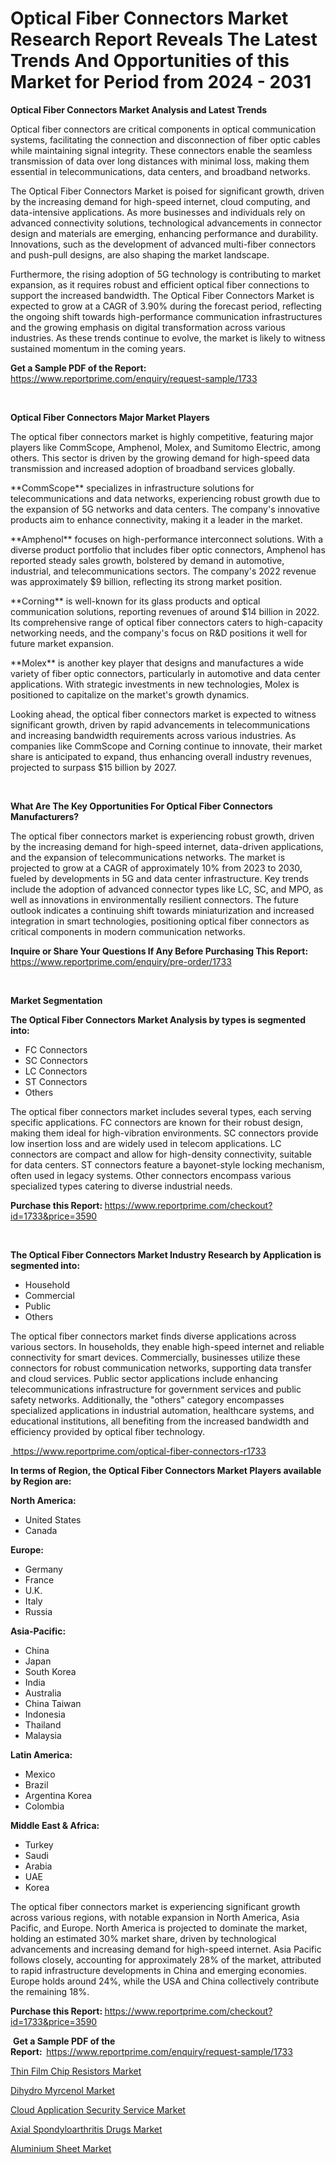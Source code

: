 <p><h1>Optical Fiber Connectors Market Research Report Reveals The Latest Trends And Opportunities of this Market for Period from 2024 - 2031</h1></p><p><strong>Optical Fiber Connectors Market Analysis and Latest Trends</strong></p>
<p><p>Optical fiber connectors are critical components in optical communication systems, facilitating the connection and disconnection of fiber optic cables while maintaining signal integrity. These connectors enable the seamless transmission of data over long distances with minimal loss, making them essential in telecommunications, data centers, and broadband networks.</p><p>The Optical Fiber Connectors Market is poised for significant growth, driven by the increasing demand for high-speed internet, cloud computing, and data-intensive applications. As more businesses and individuals rely on advanced connectivity solutions, technological advancements in connector design and materials are emerging, enhancing performance and durability. Innovations, such as the development of advanced multi-fiber connectors and push-pull designs, are also shaping the market landscape.</p><p>Furthermore, the rising adoption of 5G technology is contributing to market expansion, as it requires robust and efficient optical fiber connections to support the increased bandwidth. The Optical Fiber Connectors Market is expected to grow at a CAGR of 3.90% during the forecast period, reflecting the ongoing shift towards high-performance communication infrastructures and the growing emphasis on digital transformation across various industries. As these trends continue to evolve, the market is likely to witness sustained momentum in the coming years.</p></p>
<p><strong>Get a Sample PDF of the Report:&nbsp;</strong> <a href="https://www.reportprime.com/enquiry/request-sample/1733">https://www.reportprime.com/enquiry/request-sample/1733</a></p>
<p>&nbsp;</p>
<p><strong>Optical Fiber Connectors Major Market Players</strong></p>
<p><p>The optical fiber connectors market is highly competitive, featuring major players like CommScope, Amphenol, Molex, and Sumitomo Electric, among others. This sector is driven by the growing demand for high-speed data transmission and increased adoption of broadband services globally.</p><p>**CommScope** specializes in infrastructure solutions for telecommunications and data networks, experiencing robust growth due to the expansion of 5G networks and data centers. The company's innovative products aim to enhance connectivity, making it a leader in the market.</p><p>**Amphenol** focuses on high-performance interconnect solutions. With a diverse product portfolio that includes fiber optic connectors, Amphenol has reported steady sales growth, bolstered by demand in automotive, industrial, and telecommunications sectors. The company's 2022 revenue was approximately $9 billion, reflecting its strong market position.</p><p>**Corning** is well-known for its glass products and optical communication solutions, reporting revenues of around $14 billion in 2022. Its comprehensive range of optical fiber connectors caters to high-capacity networking needs, and the company's focus on R&D positions it well for future market expansion.</p><p>**Molex** is another key player that designs and manufactures a wide variety of fiber optic connectors, particularly in automotive and data center applications. With strategic investments in new technologies, Molex is positioned to capitalize on the market's growth dynamics.</p><p>Looking ahead, the optical fiber connectors market is expected to witness significant growth, driven by rapid advancements in telecommunications and increasing bandwidth requirements across various industries. As companies like CommScope and Corning continue to innovate, their market share is anticipated to expand, thus enhancing overall industry revenues, projected to surpass $15 billion by 2027.</p></p>
<p>&nbsp;</p>
<p><strong>What Are The Key Opportunities For Optical Fiber Connectors Manufacturers?</strong></p>
<p><p>The optical fiber connectors market is experiencing robust growth, driven by the increasing demand for high-speed internet, data-driven applications, and the expansion of telecommunications networks. The market is projected to grow at a CAGR of approximately 10% from 2023 to 2030, fueled by developments in 5G and data center infrastructure. Key trends include the adoption of advanced connector types like LC, SC, and MPO, as well as innovations in environmentally resilient connectors. The future outlook indicates a continuing shift towards miniaturization and increased integration in smart technologies, positioning optical fiber connectors as critical components in modern communication networks.</p></p>
<p><strong>Inquire or Share Your Questions If Any Before Purchasing This Report:</strong> <a href="https://www.reportprime.com/enquiry/pre-order/1733">https://www.reportprime.com/enquiry/pre-order/1733</a></p>
<p>&nbsp;</p>
<p><strong>Market Segmentation</strong></p>
<p><strong>The Optical Fiber Connectors Market Analysis by types is segmented into:</strong></p>
<p><ul><li>FC Connectors</li><li>SC Connectors</li><li>LC Connectors</li><li>ST Connectors</li><li>Others</li></ul></p>
<p><p>The optical fiber connectors market includes several types, each serving specific applications. FC connectors are known for their robust design, making them ideal for high-vibration environments. SC connectors provide low insertion loss and are widely used in telecom applications. LC connectors are compact and allow for high-density connectivity, suitable for data centers. ST connectors feature a bayonet-style locking mechanism, often used in legacy systems. Other connectors encompass various specialized types catering to diverse industrial needs.</p></p>
<p><strong>Purchase this Report:&nbsp;</strong><a href="https://www.reportprime.com/checkout?id=1733&price=3590">https://www.reportprime.com/checkout?id=1733&price=3590</a></p>
<p>&nbsp;</p>
<p><strong>The Optical Fiber Connectors Market Industry Research by Application is segmented into:</strong></p>
<p><ul><li>Household</li><li>Commercial</li><li>Public</li><li>Others</li></ul></p>
<p><p>The optical fiber connectors market finds diverse applications across various sectors. In households, they enable high-speed internet and reliable connectivity for smart devices. Commercially, businesses utilize these connectors for robust communication networks, supporting data transfer and cloud services. Public sector applications include enhancing telecommunications infrastructure for government services and public safety networks. Additionally, the "others" category encompasses specialized applications in industrial automation, healthcare systems, and educational institutions, all benefiting from the increased bandwidth and efficiency provided by optical fiber technology.</p></p>
<p><a href="https://www.reportprime.com/optical-fiber-connectors-r1733">&nbsp;https://www.reportprime.com/optical-fiber-connectors-r1733</a></p>
<p><strong>In terms of Region, the Optical Fiber Connectors Market Players available by Region are:</strong></p>
<p>
    <p> <strong> North America: </strong>
        <ul>
            <li>United States</li>
            <li>Canada</li>
        </ul>
        </p> 
    <p> <strong> Europe: </strong>
        <ul>
            <li>Germany</li>
            <li>France</li>
            <li>U.K.</li>
            <li>Italy</li>
            <li>Russia</li>
        </ul>
        </p> 
    <p> <strong> Asia-Pacific: </strong>
        <ul>
            <li>China</li>
            <li>Japan</li>
            <li>South Korea</li>
            <li>India</li>
            <li>Australia</li>
            <li>China Taiwan</li>
            <li>Indonesia</li>
            <li>Thailand</li>
            <li>Malaysia</li>
        </ul>
        </p> 
    <p> <strong> Latin America: </strong>
        <ul>
            <li>Mexico</li>
            <li>Brazil</li>
            <li>Argentina Korea</li>
            <li>Colombia</li>
        </ul>
        </p> 
    <p> <strong> Middle East & Africa: </strong>
        <ul>
            <li>Turkey</li>
            <li>Saudi</li>
            <li>Arabia</li>
            <li>UAE</li>
            <li>Korea</li>
        </ul>
    </p>
    </p>
<p><p>The optical fiber connectors market is experiencing significant growth across various regions, with notable expansion in North America, Asia Pacific, and Europe. North America is projected to dominate the market, holding an estimated 30% market share, driven by technological advancements and increasing demand for high-speed internet. Asia Pacific follows closely, accounting for approximately 28% of the market, attributed to rapid infrastructure developments in China and emerging economies. Europe holds around 24%, while the USA and China collectively contribute the remaining 18%.</p></p>
<p><strong>Purchase this Report: </strong><a href="https://www.reportprime.com/checkout?id=1733&price=3590">https://www.reportprime.com/checkout?id=1733&price=3590</a></p>
<p>&nbsp;<strong>Get a Sample PDF of the Report:&nbsp;&nbsp;</strong><a href="https://www.reportprime.com/enquiry/request-sample/1733">https://www.reportprime.com/enquiry/request-sample/1733</a></p>
<p><strong></strong></p>
<p><p><a href="https://github.com/mauripalmi/Market-Research-Report-List-5/blob/main/thin-film-chip-resistors-market.md">Thin Film Chip Resistors Market</a></p><p><a href="https://www.linkedin.com/pulse/strategic-insights-global-dihydro-myrcenol-market-trends-ntzbf?trackingId=oFhlVmIuRqCz0VNSsS8%2Fhg%3D%3D">Dihydro Myrcenol Market</a></p><p><a href="https://issuu.com/reportprime-2/docs/cloud-application-security-service-_a3eb5b99b2c404">Cloud Application Security Service Market</a></p><p><a href="https://issuu.com/reportprime-2/docs/axial-spondyloarthritis-drugs-marke_a55e1aa82956e7">Axial Spondyloarthritis Drugs Market</a></p><p><a href="https://www.linkedin.com/pulse/aluminium-sheet-market-size-share-competitive-landscape-0i5pf?trackingId=3WZaoQuESDypZ%2BoGKklsnQ%3D%3D">Aluminium Sheet Market</a></p></p>